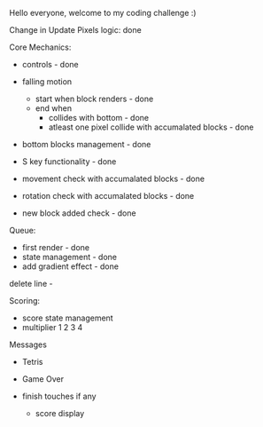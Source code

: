 
Hello everyone, welcome to my coding challenge :)

Change in Update Pixels logic: done

Core Mechanics:
- controls - done
- falling motion 
	- start when block renders - done
	- end when
		- collides with bottom - done
		- atleast one pixel collide with accumalated blocks - done
- bottom blocks management - done

- S key functionality - done

- movement check with accumalated blocks - done
- rotation check with accumalated blocks - done
- new block added check - done

Queue:
- first render - done
- state management - done
- add gradient effect - done

delete line - 

Scoring:
- score state management 
- multiplier 1 2 3 4

Messages
- Tetris
- Game Over


- finish touches if any
	- score display


